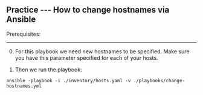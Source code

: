 ## Practice --- How to change hostnames via Ansible

Prerequisites:

---------------------------------------------------------------------------
0. For this playbook we need new hostnames to be specified.
Make sure you have this parameter specified for each of your hosts.

1. Then we run the playbook:
```
ansible -playbook -i ./inventory/hosts.yaml -v ./playbooks/change-hostnames.yml
```